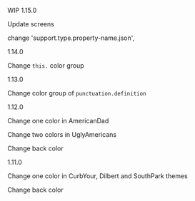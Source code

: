 WIP 1.15.0 

Update screens

change     'support.type.property-name.json',

1.14.0 

Change `this.` color group

1.13.0 

Change color group of `punctuation.definition`

1.12.0 

Change one color in AmericanDad 

Change two colors in UglyAmericans

Change back color

1.11.0

Change one color in CurbYour, Dilbert and SouthPark themes

Change back color
